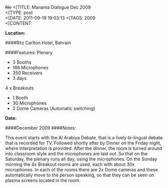 ~~file~~
<[TITLE: 	Manama Dialogue Dec 2009	
<[TYPE: 	post	
<[DATE: 	2011-09-19 19:03:13	
<[TAGS: 	2009	
<[CONTENT: 	

**Location:**

 ####Ritz Carlton Hotel,
 Bahrain


 ####Features:
 Plenary
  - 3 Booths
  - 186 Microphones
  - 350 Receivers
  - 3 days



 4 x Breakouts
  - 1 Booth
  - 30 Microphones
  - 2 Dome Cameras (Automatic switching) 


**Date:**

 ####December 2009
####Notes:
 

This event starts with the Al Arabiya Debate, that is a lively bi-lingual debate that is recorded for TV. Followed shortly after by Dinner on the Friday night, where Interpretation is provided.
 After the dinner, the room is turned around into classroom style and the microphones are laid out. So that on the Saturday, the plenary runs all day, using the microphones.
 On the Sunday morning the 4x Breakout rooms are used, each with about 30x microphones.
 In each of the rooms there are 2x Dome cameras and these automatically move to the person speaking, so that they can be seen on plasma screens located in the room.

 













